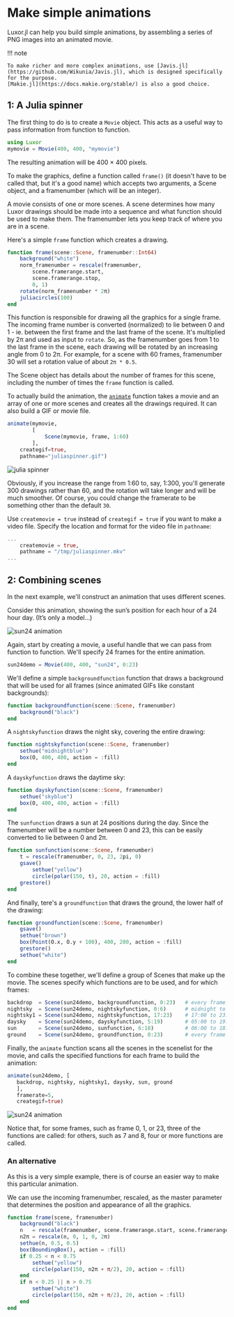 # Make simple animations

Luxor.jl can help you build simple animations, by assembling
a series of PNG images into an animated movie.

!!! note

    To make richer and more complex animations, use [Javis.jl](https://github.com/Wikunia/Javis.jl), which is designed specifically for the purpose. 
    [Makie.jl](https://docs.makie.org/stable/) is also a good choice.

## 1: A Julia spinner

The first thing to do is to create a `Movie` object. This acts as a useful way to pass information from function to function.

```julia
using Luxor
mymovie = Movie(400, 400, "mymovie")
```

The resulting animation will be 400 × 400 pixels.

To make the graphics, define a function called `frame()` (it doesn't have to be called that, but it's a good name) which accepts two arguments, a Scene object, and a framenumber (which  will be an integer).

A movie consists of one or more scenes. A scene determines how many Luxor drawings should be made into a sequence and what function should be used to make them. The framenumber lets you keep track of where you are in a scene.

Here's a simple `frame` function which creates a drawing.

```julia
function frame(scene::Scene, framenumber::Int64)
    background("white")
    norm_framenumber = rescale(framenumber,
        scene.framerange.start,
        scene.framerange.stop,
        0, 1)
    rotate(norm_framenumber * 2π)
    juliacircles(100)
end
```

This function is responsible for drawing all the graphics
for a single frame. The incoming frame number is converted
(normalized) to lie between 0 and 1 - ie. between the first
frame and the last frame of the scene. It's multiplied by 2π
and used as input to `rotate`. So, as the framenumber goes from 1 to the last frame in the scene, each drawing will
be rotated by an increasing angle from 0 to 2π. For example,
for a scene with 60 frames, framenumber 30 will set a
rotation value of about `2π * 0.5`.

The Scene object has details about the number of frames for this scene, including the number of times the `frame` function is called.

To actually build the animation, the [`animate`](@ref) function takes a movie and an array of one or more scenes and creates all the drawings required. It can also build a GIF or movie file.

```julia
animate(mymovie,
        [
            Scene(mymovie, frame, 1:60)
        ],
    creategif=true,
    pathname="juliaspinner.gif")
```

![julia spinner](../assets/figures/juliaspinner.gif)

Obviously, if you increase the range from 1:60 to, say,
1:300, you'll generate 300 drawings rather than 60, and the
rotation will take longer and will be much
smoother. Of course, you could change the framerate to be
something other than the default `30`.

Use `createmovie = true` instead of `creategif = true` if you want to make a video file. Specify the location and format for the video file in `pathname`:

```julia
...
    createmovie = true,
    pathname = "/tmp/juliaspinner.mkv"
...
```

## 2: Combining scenes

In the next example, we'll construct an animation that uses different scenes.

Consider this animation, showing the sun’s position for each hour of a 24 hour day. (It’s only a model...)

![sun24 animation](../assets/figures/sun24.gif)

Again, start by creating a movie, a useful handle that we can pass from function to function. We'll specify 24 frames for the entire animation.

```julia
sun24demo = Movie(400, 400, "sun24", 0:23)
```

We'll define a simple `backgroundfunction` function that draws a
background that will be used for all frames (since animated
GIFs like constant backgrounds):

```julia
function backgroundfunction(scene::Scene, framenumber)
    background("black")
end
```

A `nightskyfunction` draws the night sky, covering the entire drawing:

```julia
function nightskyfunction(scene::Scene, framenumber)
    sethue("midnightblue")
    box(O, 400, 400, action = :fill)
end
```

A `dayskyfunction` draws the daytime sky:

```julia
function dayskyfunction(scene::Scene, framenumber)
    sethue("skyblue")
    box(O, 400, 400, action = :fill)
end
```

The `sunfunction` draws a sun at 24 positions during the day. Since the framenumber will be a number between 0 and 23, this can be easily converted to lie between 0 and 2π.

```julia
function sunfunction(scene::Scene, framenumber)
    t = rescale(framenumber, 0, 23, 2pi, 0)
    gsave()
        sethue("yellow")
        circle(polar(150, t), 20, action = :fill)
    grestore()
end
```

And finally, tere's a `groundfunction` that draws the ground, the lower half of the drawing:

```julia
function groundfunction(scene::Scene, framenumber)
    gsave()
    sethue("brown")
    box(Point(O.x, O.y + 100), 400, 200, action = :fill)
    grestore()
    sethue("white")
end
```

To combine these together, we'll define a group of Scenes
that make up the movie. The scenes specify which functions
are to be used, and for which frames:

```julia
backdrop  = Scene(sun24demo, backgroundfunction, 0:23)   # every frame
nightsky  = Scene(sun24demo, nightskyfunction, 0:6)      # midnight to 06:00
nightsky1 = Scene(sun24demo, nightskyfunction, 17:23)    # 17:00 to 23:00
daysky    = Scene(sun24demo, dayskyfunction, 5:19)       # 05:00 to 19:00
sun       = Scene(sun24demo, sunfunction, 6:18)          # 06:00 to 18:00
ground    = Scene(sun24demo, groundfunction, 0:23)       # every frame
```

Finally, the `animate` function scans all the scenes in the
scenelist for the movie, and calls the specified functions for each
frame to build the animation:

```julia
animate(sun24demo, [
   backdrop, nightsky, nightsky1, daysky, sun, ground
   ],
   framerate=5,
   creategif=true)
```

![sun24 animation](../assets/figures/sun24.gif)

Notice that, for some frames, such as frame 0, 1, or 23, three of the functions are called: for others, such as 7 and 8, four or more functions are called.

### An alternative

As this is a very simple example, there is of course an easier way to make this particular animation.

We can use the incoming framenumber, rescaled, as the master
parameter that determines the position and appearance of all
the graphics.

```julia
function frame(scene, framenumber)
    background("black")
    n   = rescale(framenumber, scene.framerange.start, scene.framerange.stop, 0, 1)
    n2π = rescale(n, 0, 1, 0, 2π)
    sethue(n, 0.5, 0.5)
    box(BoundingBox(), action = :fill)
    if 0.25 < n < 0.75
        sethue("yellow")
        circle(polar(150, n2π + π/2), 20, action = :fill)
    end
    if n < 0.25 || n > 0.75
        sethue("white")
        circle(polar(150, n2π + π/2), 20, action = :fill)
    end
end
```
